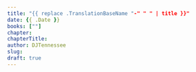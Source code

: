 ```yaml
---
title: "{{ replace .TranslationBaseName "-" " " | title }}"
date: {{ .Date }}
books: [""]
chapter: 
chapterTitle: 
author: DJTennessee
slug: 
draft: true
---
```


